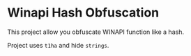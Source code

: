 # Winapi Hash Obfuscation

This project allow you obfuscate WINAPI function like a hash.

Project uses `t1ha` and hide `strings`.